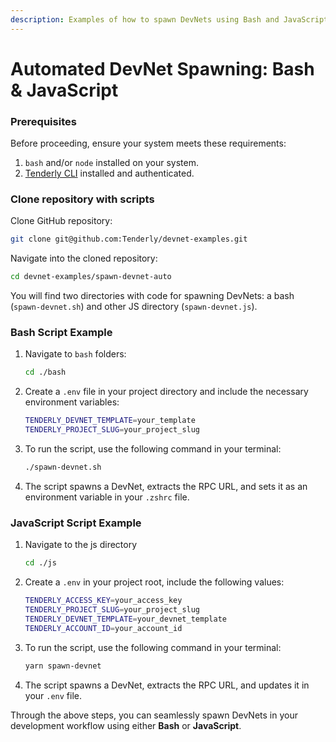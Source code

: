 ```yaml
---
description: Examples of how to spawn DevNets using Bash and JavaScript
---
```


# Automated DevNet Spawning: Bash & JavaScript

### Prerequisites

Before proceeding, ensure your system meets these requirements:

1. `bash` and/or `node` installed on your system.
2. [Tenderly CLI](https://github.com/Tenderly/tenderly-cli) installed and authenticated.

### Clone repository with scripts

Clone GitHub repository:

```bash
git clone git@github.com:Tenderly/devnet-examples.git
```

Navigate into the cloned repository:

```bash
cd devnet-examples/spawn-devnet-auto
```

You will find two directories with code for spawning DevNets: a bash (`spawn-devnet.sh`) and other JS directory (`spawn-devnet.js`).

### Bash Script Example

1.  Navigate to `bash` folders:

    ```bash
    cd ./bash
    ```
2.  Create a `.env` file in your project directory and include the necessary environment variables:

    ```bash
    TENDERLY_DEVNET_TEMPLATE=your_template
    TENDERLY_PROJECT_SLUG=your_project_slug
    ```
3.  To run the script, use the following command in your terminal:

    ```bash
    ./spawn-devnet.sh
    ```
4. The script spawns a DevNet, extracts the RPC URL, and sets it as an environment variable in your `.zshrc` file.

### JavaScript Script Example

1.  Navigate to the js directory

    ```bash
    cd ./js
    ```
2.  Create a `.env` in your project root, include the following values:

    ```bash
    TENDERLY_ACCESS_KEY=your_access_key
    TENDERLY_PROJECT_SLUG=your_project_slug
    TENDERLY_DEVNET_TEMPLATE=your_devnet_template
    TENDERLY_ACCOUNT_ID=your_account_id
    ```
3.  To run the script, use the following command in your terminal:

    ```bash
    yarn spawn-devnet
    ```
4. The script spawns a DevNet, extracts the RPC URL, and updates it in your `.env` file.



Through the above steps, you can seamlessly spawn DevNets in your development workflow using either **Bash** or **JavaScript**.
